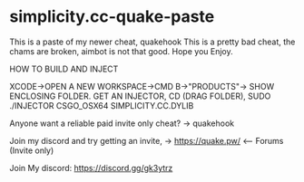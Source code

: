 # simplicity.cc-quake-paste
This is a paste of my newer cheat, quakehook
This is a pretty bad cheat, the chams are broken, aimbot is not that good.
Hope you Enjoy.

HOW TO BUILD AND INJECT

XCODE->OPEN A NEW WORKSPACE->CMD B->"PRODUCTS"-> SHOW ENCLOSING FOLDER.
GET AN INJECTOR, CD (DRAG FOLDER), SUDO ./INJECTOR CSGO_OSX64 SIMPLICITY.CC.DYLIB

Anyone want a reliable paid invite only cheat? -> quakehook

Join my discord and try getting an invite, -> https://quake.pw/ <-- Forums (Invite only)

Join My discord: https://discord.gg/gk3ytrz


